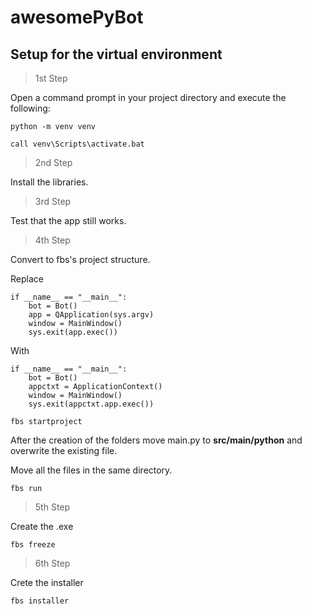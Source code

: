 # awesomePyBot

## Setup for the virtual environment

> 1st Step

Open a command prompt in your project directory and execute the following:

`python -m venv venv`

`call venv\Scripts\activate.bat`

> 2nd Step

Install the libraries.

> 3rd Step

Test that the app still works.

> 4th Step

Convert to fbs's project structure.

Replace

    if __name__ == "__main__":
        bot = Bot()
        app = QApplication(sys.argv)
        window = MainWindow()
        sys.exit(app.exec())

With

    if __name__ == "__main__":
        bot = Bot()
        appctxt = ApplicationContext()
        window = MainWindow()
        sys.exit(appctxt.app.exec())

`fbs startproject`

After the creation of the folders move main.py to **src/main/python** and overwrite the existing file.

Move all the files in the same directory.

`fbs run`

> 5th Step

Create the .exe

`fbs freeze`

> 6th Step

Crete the installer

`fbs installer`
